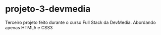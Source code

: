 # projeto-3-devmedia
Terceiro projeto feito durante o curso Full Stack da DevMedia. Abordando apenas HTML5 e CSS3
